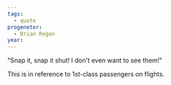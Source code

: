 ```yaml
---
tags:
  - quote
progenetor:
  - Brian Regan
year:
---
```

"Snap it, snap it shut! I don't even want to see them!"

This is in reference to 1st-class passengers on flights.